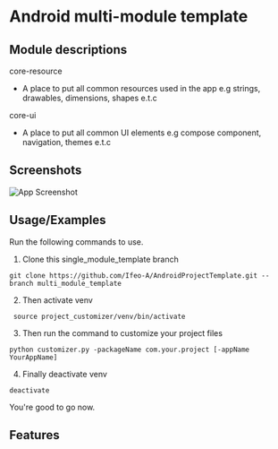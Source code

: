 # Android multi-module template

## Module descriptions

core-resource
- A place to put all common resources used in the app e.g strings, drawables, dimensions, shapes e.t.c

core-ui
- A place to put all common UI elements e.g compose component, navigation, themes e.t.c


## Screenshots

![App Screenshot](https://via.placeholder.com/468x300?text=App+Screenshot+Here)


## Usage/Examples

Run the following commands to use.

1. Clone this single_module_template branch <br>

```
git clone https://github.com/Ifeo-A/AndroidProjectTemplate.git --branch multi_module_template
```

2. Then activate venv

```
 source project_customizer/venv/bin/activate  
```

3. Then run the command to customize your project files

```
python customizer.py -packageName com.your.project [-appName YourAppName]
```

4. Finally deactivate venv

```
deactivate
```

You're good to go now.

## Features